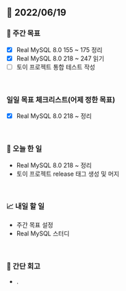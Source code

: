 ## 📅 2022/06/19


### 👏 주간 목표

- [x] Real MySQL 8.0 155 ~ 175 정리
- [x] Real MySQL 8.0 218 ~ 247 읽기
- [ ] 토이 프로젝트 통합 테스트 작성

<br/>

### 일일 목표 체크리스트(어제 정한 목표)

- [x] Real MySQL 8.0 218 ~ 정리

<br/>

### 💯 오늘 한 일

- Real MySQL 8.0 218 ~ 정리
- 토이 프로젝트 release 태그 생성 및 머지


<br/>

### 📈 내일 할 일

- 주간 목표 설정
- Real MySQL 스터디

<br/>

### 🤔 간단 회고

- .




 




 








